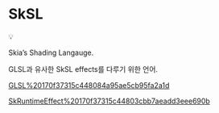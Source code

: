 # SkSL

<aside>
💡

Skia’s Shading Langauge.

GLSL과 유사한 SkSL effects를 다루기 위한 언어.

[GLSL%20170f37315c448084a95ae5cb95fa2a1d](GLSL%20170f37315c448084a95ae5cb95fa2a1d)

</aside>

[SkRuntimeEffect%20170f37315c44803cbb7aeadd3eee690b](SkRuntimeEffect%20170f37315c44803cbb7aeadd3eee690b)